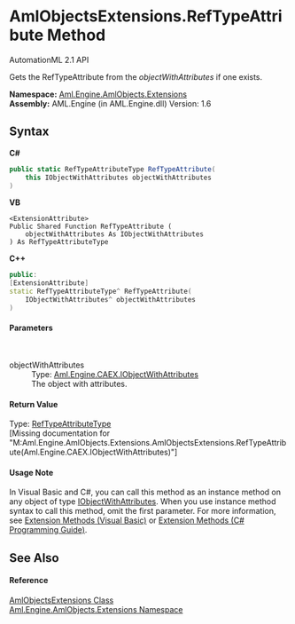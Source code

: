 # AmlObjectsExtensions.RefTypeAttribute Method 
AutomationML 2.1 API 

Gets the RefTypeAttribute from the *objectWithAttributes* if one exists.

**Namespace:**&nbsp;<a href="N_Aml_Engine_AmlObjects_Extensions">Aml.Engine.AmlObjects.Extensions</a><br />**Assembly:**&nbsp;AML.Engine (in AML.Engine.dll) Version: 1.6

## Syntax

**C#**<br />
``` C#
public static RefTypeAttributeType RefTypeAttribute(
	this IObjectWithAttributes objectWithAttributes
)
```

**VB**<br />
``` VB
<ExtensionAttribute>
Public Shared Function RefTypeAttribute ( 
	objectWithAttributes As IObjectWithAttributes
) As RefTypeAttributeType
```

**C++**<br />
``` C++
public:
[ExtensionAttribute]
static RefTypeAttributeType^ RefTypeAttribute(
	IObjectWithAttributes^ objectWithAttributes
)
```


#### Parameters
&nbsp;<dl><dt>objectWithAttributes</dt><dd>Type: <a href="T_Aml_Engine_CAEX_IObjectWithAttributes">Aml.Engine.CAEX.IObjectWithAttributes</a><br />The object with attributes.</dd></dl>

#### Return Value
Type: <a href="T_Aml_Engine_AmlObjects_RefTypeAttributeType">RefTypeAttributeType</a><br />\[Missing <returns> documentation for "M:Aml.Engine.AmlObjects.Extensions.AmlObjectsExtensions.RefTypeAttribute(Aml.Engine.CAEX.IObjectWithAttributes)"\]

#### Usage Note
In Visual Basic and C#, you can call this method as an instance method on any object of type <a href="T_Aml_Engine_CAEX_IObjectWithAttributes">IObjectWithAttributes</a>. When you use instance method syntax to call this method, omit the first parameter. For more information, see <a href="https://docs.microsoft.com/dotnet/visual-basic/programming-guide/language-features/procedures/extension-methods" target="_blank" rel="noopener noreferrer">Extension Methods (Visual Basic)</a> or <a href="https://docs.microsoft.com/dotnet/csharp/programming-guide/classes-and-structs/extension-methods" target="_blank" rel="noopener noreferrer">Extension Methods (C# Programming Guide)</a>.

## See Also


#### Reference
<a href="T_Aml_Engine_AmlObjects_Extensions_AmlObjectsExtensions">AmlObjectsExtensions Class</a><br /><a href="N_Aml_Engine_AmlObjects_Extensions">Aml.Engine.AmlObjects.Extensions Namespace</a><br />